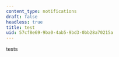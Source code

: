 ```yaml
---
content_type: notifications
draft: false
headless: true
title: test
uid: 57cf8e69-9ba0-4ab5-9bd3-0bb28a70215a
---
```

tests